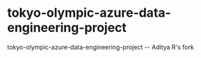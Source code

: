 # tokyo-olympic-azure-data-engineering-project

tokyo-olympic-azure-data-engineering-project
-- Aditya R's fork
